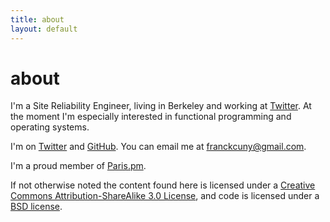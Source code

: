 ```yaml
---
title: about
layout: default
---
```


# about

I'm a Site Reliability Engineer, living in Berkeley and working at [Twitter](https://twitter.com). At the moment I'm especially interested in functional programming and operating systems.

I'm on [Twitter](https://twitter.com/franckcuny) and [GitHub](https://github.com/franckcuny). You can email me at [franckcuny@gmail.com](mailto:franckcuny@gmail.com).

I'm a proud member of [Paris.pm](http://paris).

If not otherwise noted the content found here is licensed under a [Creative Commons Attribution-ShareAlike 3.0 License](http://creativecommons.org/licenses/by-sa/3.0/), and code is licensed under a [BSD license](/license.txt).
